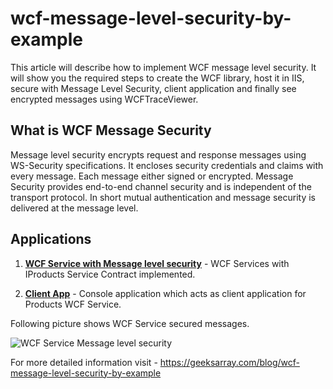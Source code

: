 # wcf-message-level-security-by-example
This article will describe how to implement WCF message level security. It will show you the required steps to create the WCF library, host it in IIS, secure with Message Level Security, client application and finally see encrypted messages using WCFTraceViewer.

## What is WCF Message Security
Message level security encrypts request and response messages using WS-Security specifications. It encloses security credentials and claims with every message. Each message either signed or encrypted. Message Security provides end-to-end channel security and is independent of the transport protocol. In short mutual authentication and message security is delivered at the message level.

## Applications

1. **[WCF Service with Message level security](https://github.com/geeksarray/wcf-message-level-security-by-example/tree/master/NorthwindMessageSecurity/NorthwindServices)** - WCF Services with IProducts Service Contract implemented.

1. **[Client App](https://github.com/geeksarray/wcf-message-level-security-by-example/tree/master/NorthwindMessageSecurity/NorthwindApp)** - Console application which acts as client application for Products WCF Service.


Following picture shows WCF Service secured messages.

![WCF Service Message level security](https://geeksarray.com/images/blog/NorthwindTrace.png)

For more detailed information visit - https://geeksarray.com/blog/wcf-message-level-security-by-example
